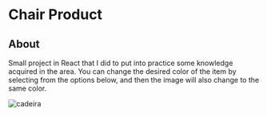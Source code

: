 # Chair Product

## About
Small project in React that I did to put into practice some knowledge acquired in the area. You can change the desired color of the item by selecting from the options below, and then the image will also change to the same color.

![cadeira](https://user-images.githubusercontent.com/70078964/127784751-03ac145d-59f4-44e7-b87b-efc15603818f.JPG)
